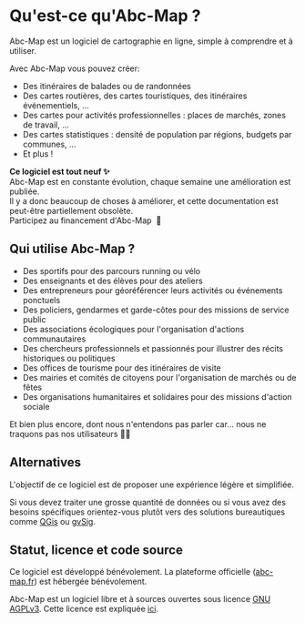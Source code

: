 <a name="presentation"></a>

# Qu'est-ce qu'Abc-Map ?

Abc-Map est un logiciel de cartographie en ligne, simple à comprendre et à utiliser.

Avec Abc-Map vous pouvez créer:

- Des itinéraires de balades ou de randonnées
- Des cartes routières, des cartes touristiques, des itinéraires événementiels, ...
- Des cartes pour activités professionnelles : places de marchés, zones de travail, ...
- Des cartes statistiques : densité de population par régions, budgets par communes, ...
- Et plus !

<div class='alert alert-info my-4 d-flex flex-column'>
  <b class="mb-2">Ce logiciel est tout neuf ✨ </b>
  <div class="mb-2">Abc-Map est en constante évolution, chaque semaine une amélioration est publiée.</div>
  <div>Il y a donc beaucoup de choses à améliorer, et cette documentation est peut-être partiellement obsolète.</div>

  <a class='btn btn-link mt-3' onclick='abc.goToFunding()'>
    Participez au financement d&apos;Abc-Map&nbsp;&nbsp;💌
  </a>
</div>

## Qui utilise Abc-Map ?

- Des sportifs pour des parcours running ou vélo
- Des enseignants et des élèves pour des ateliers
- Des entrepreneurs pour géoréférencer leurs activités ou événements ponctuels
- Des policiers, gendarmes et garde-côtes pour des missions de service public
- Des associations écologiques pour l'organisation d'actions communautaires
- Des chercheurs professionnels et passionnés pour illustrer des récits historiques ou politiques
- Des offices de tourisme pour des itinéraires de visite
- Des mairies et comités de citoyens pour l'organisation de marchés ou de fêtes
- Des organisations humanitaires et solidaires pour des missions d'action sociale

Et bien plus encore, dont nous n'entendons pas parler car... nous ne traquons pas nos utilisateurs 👏👏

## Alternatives

L'objectif de ce logiciel est de proposer une expérience légère et simplifiée.

Si vous devez traiter une grosse quantité de données ou si vous avez des besoins spécifiques orientez-vous plutôt vers des solutions bureautiques comme <a href="https://www.qgis.org/" target='_blank'>QGis</a> ou <a href="http://www.gvsig.com" target='_blank'>gvSig</a>.

## Statut, licence et code source

Ce logiciel est développé bénévolement. La plateforme officielle ([abc-map.fr](https://abc-map.fr)) est hébergée
bénévolement.

Abc-Map est un logiciel libre et à sources ouvertes sous licence <a target='_blank' href='https://www.gnu.org/licenses/agpl-3.0.html'>GNU AGPLv3</a>.
Cette licence est expliquée <a target='_blank' href='https://www.gnu.org/licenses/quick-guide-gplv3.fr.html'>ici</a>.
